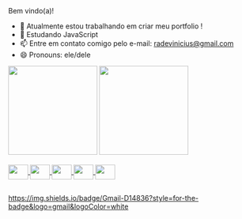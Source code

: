 <header>
<link rel="stylesheet" href="https://cdn.jsdelivr.net/gh/devicons/devicon@v2.15.1/devicon.min.css">
</header>

Bem vindo(a)! 



- 🔭 Atualmente estou trabalhando em criar meu portfolio !
- 🌱 Estudando JavaScript
- 📫 Entre em contato comigo pelo e-mail:  radevinicius@gmail.com
- 😄 Pronouns: ele/dele
<div>
<img height="180em" src="https://github-readme-stats.vercel.app/api?username=radevinicius&show_icons=true&theme=dracula&include_all_commits=true&count_private=true"/>
<a href="https://github.com/radevinicius">
<img height="180em" src="https://github-readme-stats.vercel.app/api/top-langs/?username=radevinicius&layout=compact&langs_count=7&theme=dracula"/>
</div>

<div style="display: inline_block"><br>
<img align="center" height="30" width="40" src="https://cdn.jsdelivr.net/gh/devicons/devicon/icons/javascript/javascript-original.svg" />
<img align="center" height="30" width="40" src="https://cdn.jsdelivr.net/gh/devicons/devicon/icons/html5/html5-original-wordmark.svg" />
<img align="center" height="30" width="40" src="https://cdn.jsdelivr.net/gh/devicons/devicon/icons/css3/css3-original-wordmark.svg" />
<img align="center" height="30" width="40" src="https://cdn.jsdelivr.net/gh/devicons/devicon/icons/react/react-original-wordmark.svg" />
<img align="center" height="30" width="40" src="https://cdn.jsdelivr.net/gh/devicons/devicon/icons/typescript/typescript-plain.svg" />

##

<div>
https://img.shields.io/badge/Gmail-D14836?style=for-the-badge&logo=gmail&logoColor=white
</div>

           
          
          
